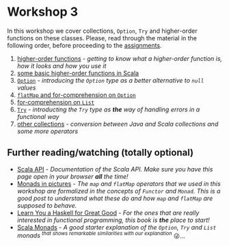 Workshop 3
==========

In this workshop we cover collections, `Option`, `Try` and higher-order functions on these classes.
Please, read through the material in the following order, before proceeding to the [assignments](assignments).

1. [higher-order functions](01%20higher-order-functions.md) - *getting to know what a higher-order function is, how it looks and how you use it*
2. [some basic higher-order functions in Scala](02%20functional-operators.md)
3. [`Option`](03%20option.md) - *introducing the `Option` type as a better alternative to `null` values*
4. [`flatMap` and for-comprehension on `Option`](04%20option-flatmap.md)
5. [for-comprehension on `List`](05%20list-for-comprehensions.md)
6. [`Try`](06%20try.md) - *introducting the `Try` type as **the** way of handling errors in a functional way*
7. [other collections](07%20other-collections.md) - *conversion between Java and Scala collections and some more operators*


Further reading/watching (totally optional)
-------------------------------------------

* [Scala API](http://www.scala-lang.org/api/current/) - *Documentation of the Scala API. Make sure you have this page open in your browser **all** the time!*
* [Monads in pictures](http://adit.io/posts/2013-04-17-functors,_applicatives,_and_monads_in_pictures.html) - *The `map` 
    and `flatMap` operators that we used in this workshop are formalized in the concepts of `Functor` and `Monad`. 
    This is a good post to understand what these do and how `map` and `flatMap` are supposed to behave.*
* [Learn You a Haskell for Great Good](http://learnyouahaskell.com/) - *For the ones that are really 
    interested in functional programming, this book is **the** place to start!*
* [Scala Monads](https://youtu.be/Mw_Jnn_Y5iA) - *A good starter explanation of the `Option`, `Try` 
    and `List` monads <sup>that shows remarkable similarities with our explanation* :stuck_out_tongue_winking_eye:...</sup>
